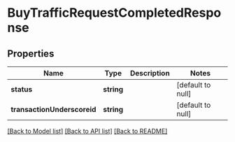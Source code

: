 # BuyTrafficRequestCompletedResponse

## Properties
Name | Type | Description | Notes
------------ | ------------- | ------------- | -------------
**status** | **string** |  | [default to null]
**transactionUnderscoreid** | **string** |  | [default to null]

[[Back to Model list]](../README.md#documentation-for-models) [[Back to API list]](../README.md#documentation-for-api-endpoints) [[Back to README]](../README.md)


